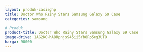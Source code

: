 ```yaml
---
layout: produk-casinghp
title: Doctor Who Rainy Stars Samsung Galaxy S9 Case
categories: samsung

# Produk
product-title: Doctor Who Rainy Stars Samsung Galaxy S9 Case
image-drive: 1AG2KO-hA8Rpnjs945ii5Yb8Ro5ug3UTO
harga: 90000
---
```

